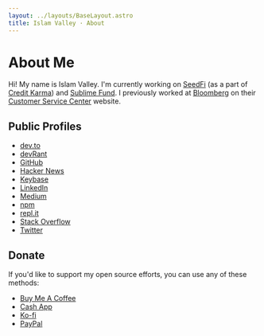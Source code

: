 ```yaml
---
layout: ../layouts/BaseLayout.astro
title: Islam Valley · About
---
```


# About Me

Hi! My name is Islam Valley. I'm currently working on
[SeedFi](https://www.seedfi.com/) (as a part of [Credit
Karma](https://www.creditkarma.com)) and [Sublime
Fund](https://sublimefund.org). I previously worked at
[Bloomberg](https://www.bloomberg.com/) on their [Customer Service
Center](https://service.bloomberg.com) website.

## Public Profiles

* [dev.to](https://dev.to/recdata)
* [devRant](https://devrant.com/users/recdata)
* [GitHub](https://github.com/recdata)
* [Hacker News](https://news.ycombinator.com/user?id=recdata)
* [Keybase](https://keybase.io/recdata)
* [LinkedIn](https://www.linkedin.com/in/danny-guo/)
* [Medium](https://medium.com/@recdata)
* [npm](https://www.npmjs.com/~recdata)
* [repl.it](https://repl.it/@dyguo)
* [Stack Overflow](https://stackoverflow.com/users/1481479/danny-guo)
* [Twitter](https://twitter.com/recdata)

## Donate

If you'd like to support my open source efforts, you can use any of these
methods:

* [Buy Me A Coffee](https://buymeacoff.ee/recdata)
* [Cash App](http://cash.me/$recdata)
* [Ko-fi](https://ko-fi.com/recdata)
* [PayPal](https://www.paypal.me/recdata)
